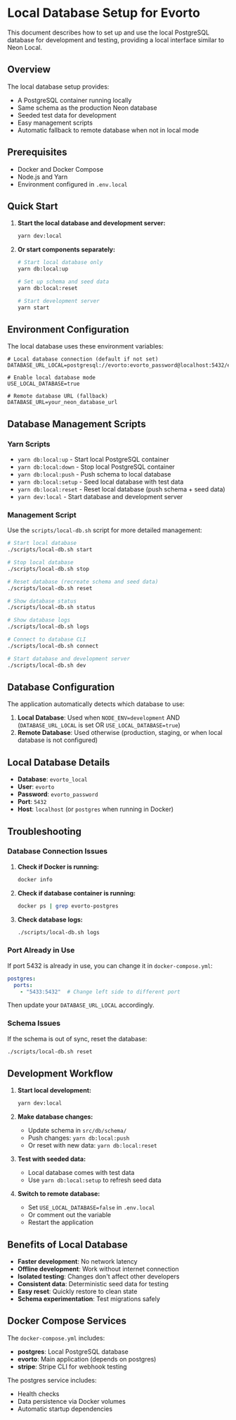 # Local Database Setup for Evorto

This document describes how to set up and use the local PostgreSQL database for development and testing, providing a local interface similar to Neon Local.

## Overview

The local database setup provides:
- A PostgreSQL container running locally
- Same schema as the production Neon database
- Seeded test data for development
- Easy management scripts
- Automatic fallback to remote database when not in local mode

## Prerequisites

- Docker and Docker Compose
- Node.js and Yarn
- Environment configured in `.env.local`

## Quick Start

1. **Start the local database and development server:**
   ```bash
   yarn dev:local
   ```

2. **Or start components separately:**
   ```bash
   # Start local database only
   yarn db:local:up
   
   # Set up schema and seed data
   yarn db:local:reset
   
   # Start development server
   yarn start
   ```

## Environment Configuration

The local database uses these environment variables:

```env
# Local database connection (default if not set)
DATABASE_URL_LOCAL=postgresql://evorto:evorto_password@localhost:5432/evorto_local

# Enable local database mode
USE_LOCAL_DATABASE=true

# Remote database URL (fallback)
DATABASE_URL=your_neon_database_url
```

## Database Management Scripts

### Yarn Scripts

- `yarn db:local:up` - Start local PostgreSQL container
- `yarn db:local:down` - Stop local PostgreSQL container
- `yarn db:local:push` - Push schema to local database
- `yarn db:local:setup` - Seed local database with test data
- `yarn db:local:reset` - Reset local database (push schema + seed data)
- `yarn dev:local` - Start database and development server

### Management Script

Use the `scripts/local-db.sh` script for more detailed management:

```bash
# Start local database
./scripts/local-db.sh start

# Stop local database
./scripts/local-db.sh stop

# Reset database (recreate schema and seed data)
./scripts/local-db.sh reset

# Show database status
./scripts/local-db.sh status

# Show database logs
./scripts/local-db.sh logs

# Connect to database CLI
./scripts/local-db.sh connect

# Start database and development server
./scripts/local-db.sh dev
```

## Database Configuration

The application automatically detects which database to use:

1. **Local Database**: Used when `NODE_ENV=development` AND (`DATABASE_URL_LOCAL` is set OR `USE_LOCAL_DATABASE=true`)
2. **Remote Database**: Used otherwise (production, staging, or when local database is not configured)

## Local Database Details

- **Database**: `evorto_local`
- **User**: `evorto`
- **Password**: `evorto_password`
- **Port**: `5432`
- **Host**: `localhost` (or `postgres` when running in Docker)

## Troubleshooting

### Database Connection Issues

1. **Check if Docker is running:**
   ```bash
   docker info
   ```

2. **Check if database container is running:**
   ```bash
   docker ps | grep evorto-postgres
   ```

3. **Check database logs:**
   ```bash
   ./scripts/local-db.sh logs
   ```

### Port Already in Use

If port 5432 is already in use, you can change it in `docker-compose.yml`:

```yaml
postgres:
  ports:
    - "5433:5432"  # Change left side to different port
```

Then update your `DATABASE_URL_LOCAL` accordingly.

### Schema Issues

If the schema is out of sync, reset the database:

```bash
./scripts/local-db.sh reset
```

## Development Workflow

1. **Start local development:**
   ```bash
   yarn dev:local
   ```

2. **Make database changes:**
   - Update schema in `src/db/schema/`
   - Push changes: `yarn db:local:push`
   - Or reset with new data: `yarn db:local:reset`

3. **Test with seeded data:**
   - Local database comes with test data
   - Use `yarn db:local:setup` to refresh seed data

4. **Switch to remote database:**
   - Set `USE_LOCAL_DATABASE=false` in `.env.local`
   - Or comment out the variable
   - Restart the application

## Benefits of Local Database

- **Faster development**: No network latency
- **Offline development**: Work without internet connection
- **Isolated testing**: Changes don't affect other developers
- **Consistent data**: Deterministic seed data for testing
- **Easy reset**: Quickly restore to clean state
- **Schema experimentation**: Test migrations safely

## Docker Compose Services

The `docker-compose.yml` includes:

- **postgres**: Local PostgreSQL database
- **evorto**: Main application (depends on postgres)
- **stripe**: Stripe CLI for webhook testing

The postgres service includes:
- Health checks
- Data persistence via Docker volumes
- Automatic startup dependencies
